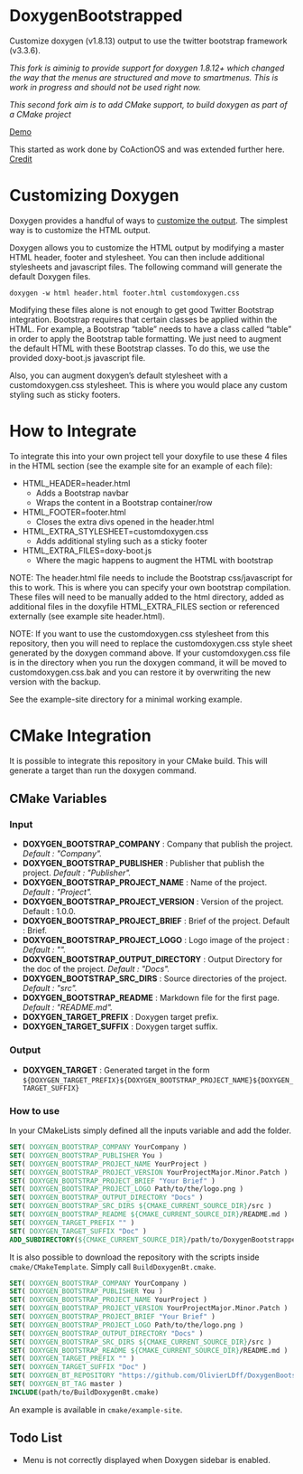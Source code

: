 DoxygenBootstrapped
===================

Customize doxygen (v1.8.13) output to use the twitter bootstrap framework (v3.3.6). 

*This fork is aiminig to provide support for doxygen 1.8.12+ which changed the
way that the menus are structured and move to smartmenus. This is work in
progress and should not be used right now.*

*This second fork aim is to add CMake support, to build doxygen as part of a CMake project*

[Demo](https://biogearsengine.com/documentation/index.html)

This started as work done by CoActionOS and was extended further here.
[Credit](http://coactionos.com/embedded%20design%20tips/2014/01/07/Tips-Integrating-Doxygen-and-Bootstrap/)

# Customizing Doxygen
Doxygen provides a handful of ways to [customize the output](http://www.stack.nl/~dimitri/doxygen/manual/customize.html). The simplest way is to customize the HTML output.

Doxygen allows you to customize the HTML output by modifying a master HTML header, footer and stylesheet. You can then include additional stylesheets and javascript files. The following command will generate the default Doxygen files.

`doxygen -w html header.html footer.html customdoxygen.css`

Modifying these files alone is not enough to get good Twitter Bootstrap integration. Bootstrap requires that certain classes be applied within the HTML. For example, a Bootstrap “table” needs to have a class called “table” in order to apply the Bootstrap table formatting. We just need to augment the default HTML with these Bootstrap classes. To do this, we use the provided doxy-boot.js javascript file.

Also, you can augment doxygen’s default stylesheet with a customdoxygen.css stylesheet. This is where you would place any custom styling such as sticky footers.

# How to Integrate

To integrate this into your own project tell your doxyfile to use these 4 files in the HTML section (see the example site for an example of each file):

* HTML_HEADER=header.html
    * Adds a Bootstrap navbar
    * Wraps the content in a Bootstrap container/row
* HTML_FOOTER=footer.html
    * Closes the extra divs opened in the header.html
* HTML\_EXTRA_STYLESHEET=customdoxygen.css
    * Adds additional styling such as a sticky footer   
* HTML\_EXTRA_FILES=doxy-boot.js
    * Where the magic happens to augment the HTML with bootstrap

NOTE: The header.html file needs to include the Bootstrap css/javascript for this to work. This is where you can specify your own bootstrap compilation. These files will need to be manually added to the html directory, added as additional files in the doxyfile HTML\_EXTRA_FILES section or referenced externally (see example site header.html).

NOTE: If you want to use the customdoxygen.css stylesheet from this repository, then you will need to replace the customdoxygen.css style sheet generated by the doxygen command above. If your customdoxygen.css file is in the directory when you run the doxygen command, it will be moved to customdoxygen.css.bak and you can restore it by overwriting the new version with the backup.

See the example-site directory for a minimal working example.

# CMake Integration

It is possible to integrate this repository in your CMake build. This will generate a target than run the doxygen command.

## CMake Variables

### Input

- **DOXYGEN_BOOTSTRAP_COMPANY** : Company that publish the project. *Default : "Company".*
- **DOXYGEN_BOOTSTRAP_PUBLISHER** : Publisher that publish the project. *Default : "Publisher".*
- **DOXYGEN_BOOTSTRAP_PROJECT_NAME** : Name of the project. *Default : "Project".*
- **DOXYGEN_BOOTSTRAP_PROJECT_VERSION** : Version of the project. Default : 1.0.0.
- **DOXYGEN_BOOTSTRAP_PROJECT_BRIEF** : Brief of the project. Default : Brief.
- **DOXYGEN_BOOTSTRAP_PROJECT_LOGO** : Logo image of the project : *Default : "".*
- **DOXYGEN_BOOTSTRAP_OUTPUT_DIRECTORY** : Output Directory for the doc of the project. *Default : "Docs".*
- **DOXYGEN_BOOTSTRAP_SRC_DIRS** : Source directories of the project. *Default : "src".*
- **DOXYGEN_BOOTSTRAP_README** : Markdown file for the first page. *Default : "README.md".*
- **DOXYGEN_TARGET_PREFIX** : Doxygen target prefix.
- **DOXYGEN_TARGET_SUFFIX** : Doxygen target suffix.

### Output

* **DOXYGEN_TARGET** : Generated target in the form  `${DOXYGEN_TARGET_PREFIX}${DOXYGEN_BOOTSTRAP_PROJECT_NAME}${DOXYGEN_TARGET_SUFFIX}`

### How to use

In your CMakeLists simply defined all the inputs variable and add the folder.

```cmake
SET( DOXYGEN_BOOTSTRAP_COMPANY YourCompany )
SET( DOXYGEN_BOOTSTRAP_PUBLISHER You )
SET( DOXYGEN_BOOTSTRAP_PROJECT_NAME YourProject )
SET( DOXYGEN_BOOTSTRAP_PROJECT_VERSION YourProjectMajor.Minor.Patch )
SET( DOXYGEN_BOOTSTRAP_PROJECT_BRIEF "Your Brief" )
SET( DOXYGEN_BOOTSTRAP_PROJECT_LOGO Path/to/the/logo.png )
SET( DOXYGEN_BOOTSTRAP_OUTPUT_DIRECTORY "Docs" )
SET( DOXYGEN_BOOTSTRAP_SRC_DIRS ${CMAKE_CURRENT_SOURCE_DIR}/src )
SET( DOXYGEN_BOOTSTRAP_README ${CMAKE_CURRENT_SOURCE_DIR}/README.md )
SET( DOXYGEN_TARGET_PREFIX "" )
SET( DOXYGEN_TARGET_SUFFIX "Doc" )
ADD_SUBDIRECTORY(${CMAKE_CURRENT_SOURCE_DIR}/path/to/DoxygenBootstrappedCMake)
```

It is also possible to download the repository with the scripts inside `cmake/CMakeTemplate`. Simply call `BuildDoxygenBt.cmake`.

```cmake
SET( DOXYGEN_BOOTSTRAP_COMPANY YourCompany )
SET( DOXYGEN_BOOTSTRAP_PUBLISHER You )
SET( DOXYGEN_BOOTSTRAP_PROJECT_NAME YourProject )
SET( DOXYGEN_BOOTSTRAP_PROJECT_VERSION YourProjectMajor.Minor.Patch )
SET( DOXYGEN_BOOTSTRAP_PROJECT_BRIEF "Your Brief" )
SET( DOXYGEN_BOOTSTRAP_PROJECT_LOGO Path/to/the/logo.png )
SET( DOXYGEN_BOOTSTRAP_OUTPUT_DIRECTORY "Docs" )
SET( DOXYGEN_BOOTSTRAP_SRC_DIRS ${CMAKE_CURRENT_SOURCE_DIR}/src )
SET( DOXYGEN_BOOTSTRAP_README ${CMAKE_CURRENT_SOURCE_DIR}/README.md )
SET( DOXYGEN_TARGET_PREFIX "" )
SET( DOXYGEN_TARGET_SUFFIX "Doc" )
SET( DOXYGEN_BT_REPOSITORY "https://github.com/OlivierLDff/DoxygenBootstrappedCMake.git" )
SET( DOXYGEN_BT_TAG master )
INCLUDE(path/to/BuildDoxygenBt.cmake)
```

An example is available in `cmake/example-site`.

## Todo List

* Menu is not correctly displayed when Doxygen sidebar is enabled.
